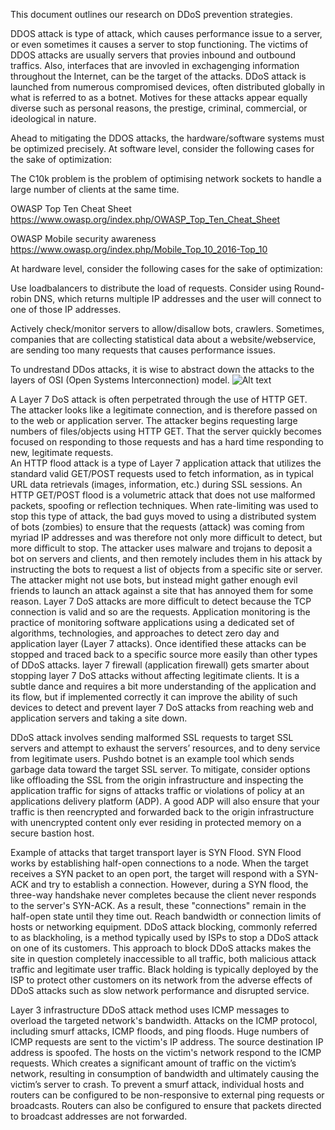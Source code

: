 This document outlines our research on DDoS prevention strategies.

DDOS attack is type of attack, which causes performance issue to a server, or even sometimes it causes a server to stop functioning. The victims of DDOS attacks are usually servers that provies inbound and outbound traffics. Also, interfaces that are invovled in exchagenging information throughout the Internet, can be the target of the attacks. DDoS attack is launched from numerous compromised devices, often distributed globally in what is referred to as a botnet.
Motives for these attacks appear equally diverse such as personal reasons, the prestige, criminal, commercial, or ideological in nature.

Ahead to mitigating the DDOS attacks, the hardware/software systems must be optimized precisely. At software level, consider the following cases for the sake of optimization:

The C10k problem is the problem of optimising network sockets to handle a large number of clients at the same time.

OWASP Top Ten Cheat Sheet https://www.owasp.org/index.php/OWASP_Top_Ten_Cheat_Sheet

OWASP Mobile security awareness https://www.owasp.org/index.php/Mobile_Top_10_2016-Top_10

At hardware level, consider the following cases for the sake of optimization:

Use loadbalancers to distribute the load of requests.
Consider using Round-robin DNS, which returns multiple IP addresses and the user will connect to one of those IP addresses. 

Actively check/monitor servers to allow/disallow bots, crawlers. Sometimes, companies that are collecting statistical data about a website/webservice, are sending too many requests that causes performance issues.

To undrestand DDos attacks, it is wise to abstract down the attacks to the layers of OSI (Open Systems Interconnection) model.
![Alt text](https://s-media-cache-ak0.pinimg.com/originals/55/53/bd/5553bdf0a193142af2976db02c4bb920.gif?raw=true "OSI MODEL")

A Layer 7 DoS attack is often perpetrated through the use of HTTP GET. The attacker looks like a legitimate connection, and is therefore passed on to the web or application server. The attacker begins requesting large numbers of files/objects using HTTP GET. That the server quickly becomes focused on responding to those requests and has a hard time responding to new, legitimate requests.  
An HTTP flood attack is a type of Layer 7 application attack that utilizes the standard valid GET/POST requests used to fetch information, as in typical URL data retrievals (images, information, etc.) during SSL sessions. An HTTP GET/POST flood is a volumetric attack that does not use malformed packets, spoofing or reflection techniques. 
When rate-limiting was used to stop this type of attack, the bad guys moved to using a distributed system of bots (zombies) to ensure that the requests (attack) was coming from myriad IP addresses and was therefore not only more difficult to detect, but more difficult to stop. The attacker uses malware and trojans to deposit a bot on servers and clients, and then remotely includes them in his attack by instructing the bots to request a list of objects from a specific site or server. The attacker might not use bots, but instead might gather enough evil friends to launch an attack against a site that has annoyed them for some reason. 
Layer 7 DoS attacks are more difficult to detect because the TCP connection is valid and so are the requests. Application monitoring is the practice of monitoring software applications using a dedicated set of algorithms, technologies, and approaches to detect zero day and application layer (Layer 7 attacks). Once identified these attacks can be stopped and traced back to a specific source more easily than other types of DDoS attacks.
layer 7 firewall (application firewall) gets smarter about stopping layer 7 DoS attacks without affecting legitimate clients. It is a subtle dance and requires a bit more understanding of the application and its flow, but if implemented correctly it can improve the ability of such devices to detect and prevent layer 7 DoS attacks from reaching web and application servers and taking a site down.

DDoS attack involves sending malformed SSL requests to target SSL servers and attempt to exhaust the servers’ resources, and to deny service from legitimate users. Pushdo botnet is an example tool which sends garbage data toward the target SSL server.
To mitigate, consider options like offloading the SSL from the origin infrastructure and inspecting the application traffic for signs of attacks traffic or violations of policy at an applications delivery platform (ADP). A good ADP will also ensure that your traffic is then reencrypted and forwarded back to the origin infrastructure with unencrypted content only ever residing in protected memory on a secure bastion host.

Example of attacks that target transport layer is SYN Flood. SYN Flood works by establishing half-open connections to a node. When the target receives a SYN packet to an open port, the target will respond with a SYN-ACK and try to establish a connection. However, during a SYN flood, the three-way handshake never completes because the client never responds to the server's SYN-ACK. As a result, these "connections" remain in the half-open state until they time out. 
Reach bandwidth or connection limits of hosts or networking equipment. DDoS attack blocking, commonly referred to as blackholing, is a method typically used by ISPs to stop a DDoS attack on one of its customers. This approach to block DDoS attacks makes the site in question completely inaccessible to all traffic, both malicious attack traffic and legitimate user traffic. Black holding is typically deployed by the ISP to protect other customers on its network from the adverse effects of DDoS attacks such as slow network performance and disrupted service.

Layer 3 infrastructure DDoS attack method uses ICMP messages to overload the targeted network's bandwidth. Attacks on the ICMP protocol, including smurf attacks, ICMP floods, and ping floods. Huge numbers of ICMP requests are sent to the victim's IP address. The source destination IP address is spoofed. The hosts on the victim's network respond to the ICMP requests. Which creates a significant amount of traffic on the victim’s network, resulting in consumption of bandwidth and ultimately causing the victim’s server to crash. To prevent a smurf attack, individual hosts and routers can be configured to be non-responsive to external ping requests or broadcasts. Routers can also be configured to ensure that packets directed to broadcast addresses are not forwarded. 
